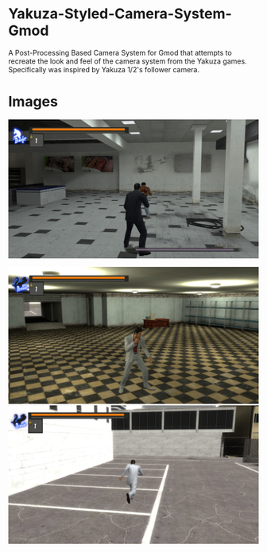 # Yakuza-Styled-Camera-System-Gmod
A Post-Processing Based Camera System for Gmod that attempts to recreate the look and feel of the camera system from the Yakuza games.
Specifically was inspired by Yakuza 1/2's follower camera.

# Images

![alt text](https://raw.githubusercontent.com/JackTheGopnik/Yakuza-Styled-Camera-System-Gmod/main/Images/healthbar1.jpg)

![alt text](https://github.com/JackTheGopnik/Yakuza-Styled-Camera-System-Gmod/blob/main/Images/1.png)
![alt text](https://github.com/JackTheGopnik/Yakuza-Styled-Camera-System-Gmod/blob/main/Images/2.png)
